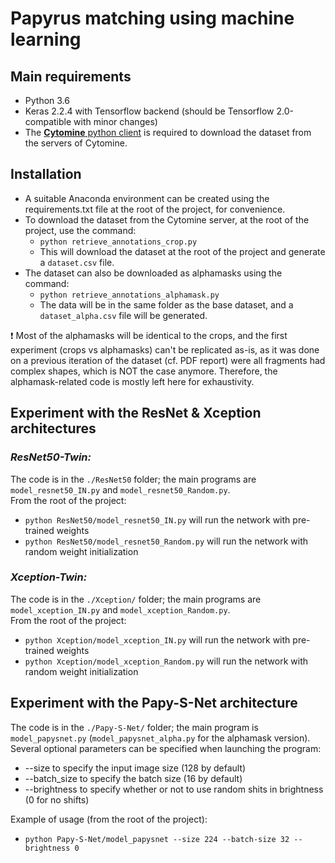 # Papyrus matching using machine learning

## Main requirements
- Python 3.6
- Keras 2.2.4 with Tensorflow backend (should be Tensorflow 2.0-compatible with minor changes)
- The [**Cytomine** python client](https://github.com/cytomine/Cytomine-python-client) is required to download the dataset from the servers of Cytomine.

## Installation
- A suitable Anaconda environment can be created using the requirements.txt file at the root of the project, for convenience.
- To download the dataset from the Cytomine server, at the root of the project, use the command:
  - `python retrieve_annotations_crop.py`
  - This will download the dataset at the root of the project and generate a `dataset.csv` file.
- The dataset can also be downloaded as alphamasks using the command:
  - `python retrieve_annotations_alphamask.py`
  - The data will be in the same folder as the base dataset, and a `dataset_alpha.csv` file will be generated.
 
:exclamation: Most of the alphamasks will be identical to the crops, and the first experiment (crops vs alphamasks) can't be replicated as-is, as it was done on a previous iteration of the dataset (cf. PDF report) were all fragments had complex shapes, which is NOT the case anymore. Therefore, the alphamask-related code is mostly left here for exhaustivity.

## Experiment with the ResNet & Xception architectures
### _ResNet50-Twin:_
The code is in the `./ResNet50` folder; the main programs are `model_resnet50_IN.py` and `model_resnet50_Random.py`.\
From the root of the project:
- `python ResNet50/model_resnet50_IN.py` will run the network with pre-trained weights
- `python ResNet50/model_resnet50_Random.py` will run the network with random weight initialization

### _Xception-Twin:_
The code is in the `./Xception/` folder; the main programs are `model_xception_IN.py` and `model_xception_Random.py`.\
From the root of the project:
- `python Xception/model_xception_IN.py` will run the network with pre-trained weights
- `python Xception/model_xception_Random.py` will run the network with random weight initialization

## Experiment with the Papy-S-Net architecture
The code is in the `./Papy-S-Net/` folder; the main program is `model_papysnet.py` (`model_papysnet_alpha.py` for the alphamask version).\
Several optional parameters can be specified when launching the program:
- --size to specify the input image size (128 by default)
- --batch_size to specify the batch size (16 by default)
- --brightness to specify whether or not to use random shits in brightness (0 for no shifts)

Example of usage (from the root of the project):
- `python Papy-S-Net/model_papysnet --size 224 --batch-size 32 --brightness 0`
